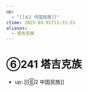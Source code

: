 ```yaml
---
up:
  - "[[⑥2 中国民族]]"
ctime: 2025-03-01T13:33:33
aliases:
  - 塔吉克族
---
```


# ⑥241 塔吉克族

- up: [[⑥2 中国民族]]
